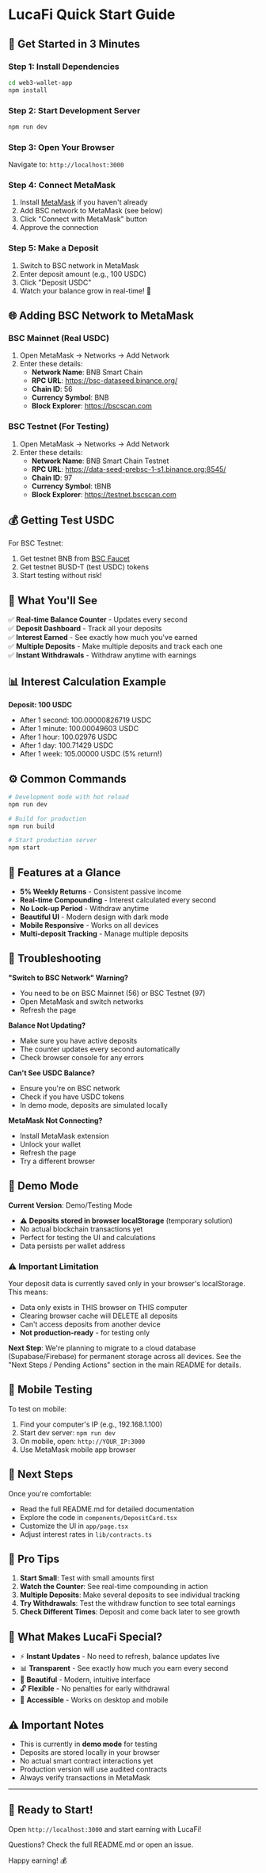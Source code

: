 # LucaFi Quick Start Guide

## 🚀 Get Started in 3 Minutes

### Step 1: Install Dependencies
```bash
cd web3-wallet-app
npm install
```

### Step 2: Start Development Server
```bash
npm run dev
```

### Step 3: Open Your Browser
Navigate to: `http://localhost:3000`

### Step 4: Connect MetaMask
1. Install [MetaMask](https://metamask.io/) if you haven't already
2. Add BSC network to MetaMask (see below)
3. Click "Connect with MetaMask" button
4. Approve the connection

### Step 5: Make a Deposit
1. Switch to BSC network in MetaMask
2. Enter deposit amount (e.g., 100 USDC)
3. Click "Deposit USDC"
4. Watch your balance grow in real-time! 🎉

## 🌐 Adding BSC Network to MetaMask

### BSC Mainnet (Real USDC)
1. Open MetaMask → Networks → Add Network
2. Enter these details:
   - **Network Name**: BNB Smart Chain
   - **RPC URL**: https://bsc-dataseed.binance.org/
   - **Chain ID**: 56
   - **Currency Symbol**: BNB
   - **Block Explorer**: https://bscscan.com

### BSC Testnet (For Testing)
1. Open MetaMask → Networks → Add Network
2. Enter these details:
   - **Network Name**: BNB Smart Chain Testnet
   - **RPC URL**: https://data-seed-prebsc-1-s1.binance.org:8545/
   - **Chain ID**: 97
   - **Currency Symbol**: tBNB
   - **Block Explorer**: https://testnet.bscscan.com

## 💰 Getting Test USDC

For BSC Testnet:
1. Get testnet BNB from [BSC Faucet](https://testnet.binance.org/faucet-smart)
2. Get testnet BUSD-T (test USDC) tokens
3. Start testing without risk!

## 🎯 What You'll See

✅ **Real-time Balance Counter** - Updates every second  
✅ **Deposit Dashboard** - Track all your deposits  
✅ **Interest Earned** - See exactly how much you've earned  
✅ **Multiple Deposits** - Make multiple deposits and track each one  
✅ **Instant Withdrawals** - Withdraw anytime with earnings  

## 📊 Interest Calculation Example

**Deposit: 100 USDC**
- After 1 second: 100.00000826719 USDC
- After 1 minute: 100.00049603 USDC
- After 1 hour: 100.02976 USDC
- After 1 day: 100.71429 USDC
- After 1 week: 105.00000 USDC (5% return!)

## ⚙️ Common Commands

```bash
# Development mode with hot reload
npm run dev

# Build for production
npm run build

# Start production server
npm start
```

## 🎨 Features at a Glance

- **5% Weekly Returns** - Consistent passive income
- **Real-time Compounding** - Interest calculated every second
- **No Lock-up Period** - Withdraw anytime
- **Beautiful UI** - Modern design with dark mode
- **Mobile Responsive** - Works on all devices
- **Multi-deposit Tracking** - Manage multiple deposits

## 🔧 Troubleshooting

**"Switch to BSC Network" Warning?**
- You need to be on BSC Mainnet (56) or BSC Testnet (97)
- Open MetaMask and switch networks
- Refresh the page

**Balance Not Updating?**
- Make sure you have active deposits
- The counter updates every second automatically
- Check browser console for any errors

**Can't See USDC Balance?**
- Ensure you're on BSC network
- Check if you have USDC tokens
- In demo mode, deposits are simulated locally

**MetaMask Not Connecting?**
- Install MetaMask extension
- Unlock your wallet
- Refresh the page
- Try a different browser

## 🧪 Demo Mode

**Current Version**: Demo/Testing Mode
- ⚠️ **Deposits stored in browser localStorage** (temporary solution)
- No actual blockchain transactions yet
- Perfect for testing the UI and calculations
- Data persists per wallet address

### ⚠️ Important Limitation

Your deposit data is currently saved only in your browser's localStorage. This means:
- Data only exists in THIS browser on THIS computer
- Clearing browser cache will DELETE all deposits
- Can't access deposits from another device
- **Not production-ready** - for testing only

**Next Step**: We're planning to migrate to a cloud database (Supabase/Firebase) for permanent storage across all devices. See the "Next Steps / Pending Actions" section in the main README for details.

## 📱 Mobile Testing

To test on mobile:
1. Find your computer's IP (e.g., 192.168.1.100)
2. Start dev server: `npm run dev`
3. On mobile, open: `http://YOUR_IP:3000`
4. Use MetaMask mobile app browser

## 🎯 Next Steps

Once you're comfortable:
- Read the full README.md for detailed documentation
- Explore the code in `components/DepositCard.tsx`
- Customize the UI in `app/page.tsx`
- Adjust interest rates in `lib/contracts.ts`

## 💎 Pro Tips

1. **Start Small**: Test with small amounts first
2. **Watch the Counter**: See real-time compounding in action
3. **Multiple Deposits**: Make several deposits to see individual tracking
4. **Try Withdrawals**: Test the withdraw function to see total earnings
5. **Check Different Times**: Deposit and come back later to see growth

## 🚀 What Makes LucaFi Special?

- ⚡ **Instant Updates** - No need to refresh, balance updates live
- 📊 **Transparent** - See exactly how much you earn every second
- 🎨 **Beautiful** - Modern, intuitive interface
- 🔓 **Flexible** - No penalties for early withdrawal
- 📱 **Accessible** - Works on desktop and mobile

## ⚠️ Important Notes

- This is currently in **demo mode** for testing
- Deposits are stored locally in your browser
- No actual smart contract interactions yet
- Production version will use audited contracts
- Always verify transactions in MetaMask

---

## 🎉 Ready to Start!

Open `http://localhost:3000` and start earning with LucaFi!

Questions? Check the full README.md or open an issue.

Happy earning! 💰
